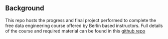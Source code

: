 ## Background

This repo hosts the progress and final project performed to complete the free data engineering course offered by Berlin based instructors. Full details of the course and required material can be found in this [github repo](https://github.com/gdq12/de_zoomcamp_2022.git)
